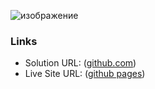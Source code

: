 ![изображение](https://github.com/user-attachments/assets/505e5f51-6730-473c-80d4-d8cd9cd3e931)

### Links

- Solution URL: ([github.com](https://github.com/dar-ju/dar-ju.github.io/tree/main/FM_02_card))
- Live Site URL: ([github pages](https://dar-ju.github.io/FM_02_card/))
